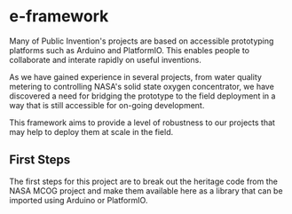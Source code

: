 # e-framework

Many of Public Invention's projects are based on accessible prototyping platforms such as Arduino and PlatformIO. This enables people to collaborate and interate rapidly on useful inventions.

As we have gained experience in several projects, from water quality metering to controlling NASA's solid state oxygen concentrator, we have discovered a need for bridging the prototype to the field deployment in a way that is still accessible for on-going development.

This framework aims to provide a level of robustness to our projects that may help to deploy them at scale in the field.

## First Steps

The first steps for this project are to break out the heritage code from the NASA MCOG project and make them available here as a library that can be imported using Arduino or PlatformIO.
